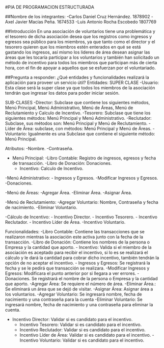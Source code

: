#PIA DE PROGRAMACION ESTRUCTURADA


##Nombre de los integrantes:
-Carlos Daniel Cruz Hernández.		1878902
-Axel Javier Macías Peña. 		1674533
-Luis Antonio Rocha Escobedo		1807769



##Introducción
En una asociación de voluntarios tiene una problemática y el tesorero de dicha asociación desea que los registros como ingresos y egresos sea público para los miembros, ya que tanto como el director y el tesorero quieren que los miembros estén enterados en qué se está gastando los ingresos, así mismo los lideres de área desean asignar las áreas que les tocaría participar a los voluntarios y también han solicitado un método de incentivo para todos los miembros que participan más de cierta hora, con el fin de apoyar a aquellos que se esfuerzan por el voluntariado.

##Pregunta a responder:
¿Qué entidades y funcionalidades realizará la aplicación para proveer un servicio útil?
Entidades:
SUPER CLASE
-Usuario: Esta clase será la super clase ya que todos los miembros de la asociación tendrán que ingresar los datos para poder iniciar sesión.

SUB-CLASES
-Director: Subclase que contiene los siguientes métodos, Menú Principal, Menú Administrativo, Menú de Áreas, Menú de Reclutamiento y Calculo de Incentivo. 
-Tesorero: Subclase que tiene los siguientes métodos: Menú Principal y Menú Administrativo.
-Reclutador: Subclase, sus métodos son: Menú Principal y Menú de Reclutamiento.
-Líder de Área: subclase, con métodos: Menú Principal y Menú de Áreas.
-Voluntario: Igualmente es una Subclase que contiene el siguiente método: Menú Principal.

Atributos:
-Nombre.
-Contraseña.
- Menú Principal:
	-Libro Contable: Registro de ingresos, egresos y fecha de transacción.
	-Libro de Donación: Donaciones.
	- Incentivo: Calculo de Incentivo.

-Menú Administrativo:
	- Ingresos y Egresos.
	-Modificar Ingresos y Egresos.
	-Donaciones.

-Menú de Áreas:
	-Agregar Área.
	-Eliminar Área.
-Asignar Área.

-Menú de Reclutamiento:
	-Agregar Voluntario: Nombre, Contraseña y fecha de nacimiento.
	-Eliminar Voluntario.
	
-Cálculo de Incentivo:
	- Incentivo Director.
	- Incentivo Tesorero.
	- Incentivo Reclutador.
	- Incentivo Líder de Área.
	-Incentivo Voluntario.


Funcionalidades:
	-Libro Contable: Contiene las transacciones que se realizaron mientras la 
asociación este activa junto con la fecha de la transacción.
	-Libro de Donación: Contiene los nombres de la persona o Empresa y la cantidad que aporto.
	- Incentivo: Valida si el miembro de la asociación es aceptado para recibir el incentivo, si lo es se realizará el cálculo y le dará la cantidad para cobrar dicho incentivo, también tendrán la opción de no aceptar el incentivo.
	- Ingresos y Egresos: Se registrará la fecha y se le pedirá que transacción se realizara.
	-Modificar Ingresos y Egresos: Modificara el punto anterior por si llegara a ver errores.
	-Donaciones. Se registrará el nombre de la persona o Empresa y la cantidad que aporto.
-Agregar Área: Se requiere el número de área.
	-Eliminar Área.: Se eliminará un área que se dejó de visitar.
-Asignar Área: Asignar área a los voluntarios.
	-Agregar Voluntario: Se ingresará nombre, fecha de nacimiento y una contraseña para la cuenta
	-Eliminar Voluntario: Se ingresará nombre, fecha de nacimiento y una contraseña para eliminar la cuenta.
- Incentivo Director: Validar si es candidato para el incentivo.
	- Incentivo Tesorero: Validar si es candidato para el incentivo.
	- Incentivo Reclutador: Validar si es candidato para el incentivo.
	- Incentivo Líder de Área: Validar si es candidato para el incentivo.
	-Incentivo Voluntario: Validar si es candidato para el incentivo.












